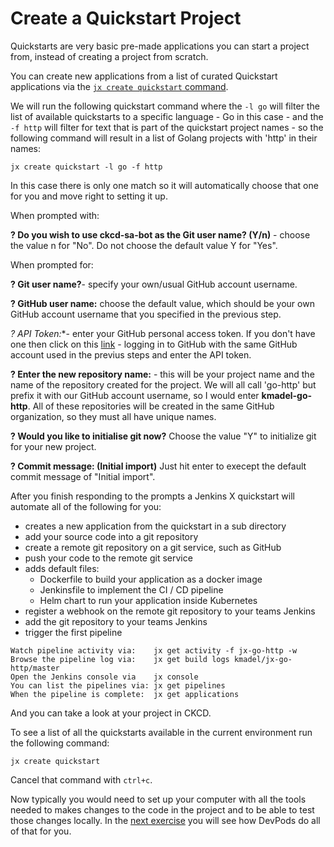 # Create a Quickstart Project

Quickstarts are very basic pre-made applications you can start a project from, instead of creating a project from scratch.

You can create new applications from a list of curated Quickstart applications via the [`jx create quickstart` command](https://jenkins-x.io/commands/jx_create_quickstart/).

 We will run the following quickstart command where the `-l go` will filter the list of available quickstarts to a specific language - Go in this case - and the `-f http` will filter for text that is part of the quickstart project names - so the following command will result in a list of Golang projects with 'http' in their names:
```
jx create quickstart -l go -f http
```

In this case there is only one match so it will automatically choose that one for you and move right to setting it up.

When prompted with:

**? Do you wish to use ckcd-sa-bot as the Git user name? (Y/n)** -  choose the value n for "No". Do not choose the default value Y for "Yes".
‍

When prompted for:

**? Git user name?**- specify your own/usual GitHub account username.

**? GitHub user name:** choose the default value, which should be your own GitHub account username that you specified in the previous step.

**?* API Token:**- enter your GitHub personal access token. If you don't have one then click on this [link](https://github.com/settings/tokens/new?scopes=repo,read:user,read:org,user:email,write:repo_hook,delete_repo) - logging in to GitHub with the same GitHub account used in the previus steps and enter the API token.

**? Enter the new repository name:** - this will be your project name and the name of the repository created for the project. We will all call 'go-http' but prefix it with our GitHub account username, so I would enter **kmadel-go-http**. All of these repositories will be created in the same GitHub organization, so they must all have unique names.

**? Would you like to initialise git now?** Choose the value "Y" to initialize git for your new project.

**? Commit message:  (Initial import)** Just hit enter to execept the default commit message of "Initial import".

After you finish responding to the prompts a Jenkins X quickstart will automate all of the following for you:

 * creates a new application from the quickstart in a sub directory
 * add your source code into a git repository
 * create a remote git repository on a git service, such as GitHub
 * push your code to the remote git service
 * adds default files:
   * Dockerfile to build your application as a docker image
   * Jenkinsfile to implement the CI / CD pipeline
   * Helm chart to run your application inside Kubernetes
 * register a webhook on the remote git repository to your teams Jenkins
 * add the git repository to your teams Jenkins
 * trigger the first pipeline

```
Watch pipeline activity via:    jx get activity -f jx-go-http -w
Browse the pipeline log via:    jx get build logs kmadel/jx-go-http/master
Open the Jenkins console via    jx console
You can list the pipelines via: jx get pipelines
When the pipeline is complete:  jx get applications
```

And you can take a look at your project in CKCD.

To see a list of all the quickstarts available in the current environment run the following command:
```
jx create quickstart
```

Cancel that command with `ctrl+c`.

Now typically you would need to set up your computer with all the tools needed to makes changes to the code in the project and to be able to test those changes locally. In the [next exercise](./create-devpod.md) you will see how DevPods do all of that for you.